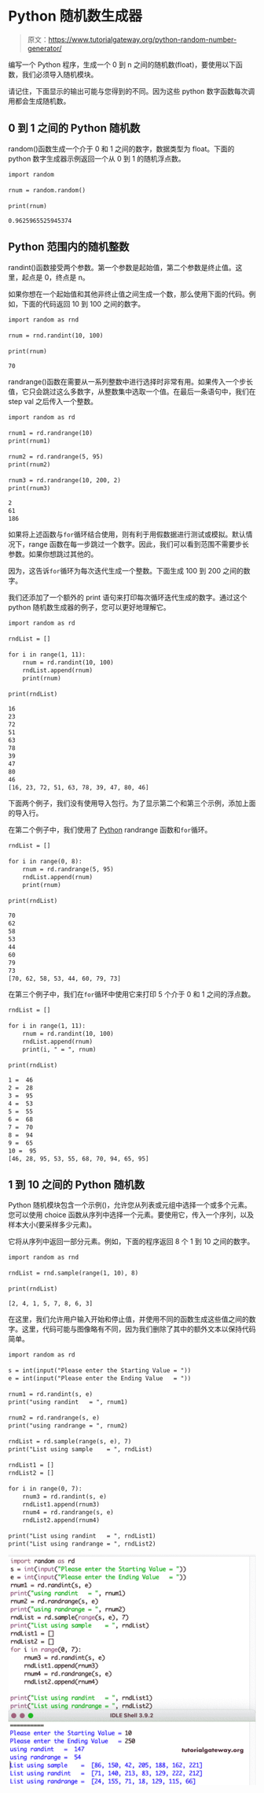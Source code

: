 # Python 随机数生成器

> 原文：<https://www.tutorialgateway.org/python-random-number-generator/>

编写一个 Python 程序，生成一个 0 到 n 之间的随机数(float)，要使用以下函数，我们必须导入随机模块。

请记住，下面显示的输出可能与您得到的不同。因为这些 python 数字函数每次调用都会生成随机数。

## 0 到 1 之间的 Python 随机数

random()函数生成一个介于 0 和 1 之间的数字，数据类型为 float。下面的 python 数字生成器示例返回一个从 0 到 1 的随机浮点数。

```
import random

rnum = random.random()

print(rnum)
```

```
0.9625965525945374
```

## Python 范围内的随机整数

randint()函数接受两个参数。第一个参数是起始值，第二个参数是终止值。这里，起点是 0，终点是 n。

如果你想在一个起始值和其他非终止值之间生成一个数，那么使用下面的代码。例如，下面的代码返回 10 到 100 之间的数字。

```
import random as rnd

rnum = rnd.randint(10, 100)

print(rnum)
```

```
70
```

randrange()函数在需要从一系列整数中进行选择时非常有用。如果传入一个步长值，它只会跳过这么多数字，从整数集中选取一个值。在最后一条语句中，我们在 step val 之后传入一个整数。

```
import random as rd

rnum1 = rd.randrange(10)
print(rnum1)

rnum2 = rd.randrange(5, 95)
print(rnum2)

rnum3 = rd.randrange(10, 200, 2)
print(rnum3)
```

```
2
61
186
```

如果将上述函数与`for`循环结合使用，则有利于用假数据进行测试或模拟。默认情况下，range 函数在每一步跳过一个数字。因此，我们可以看到范围不需要步长参数。如果你想跳过其他的。

因为，这告诉`for`循环为每次迭代生成一个整数。下面生成 100 到 200 之间的数字。

我们还添加了一个额外的 print 语句来打印每次循环迭代生成的数字。通过这个 python 随机数生成器的例子，您可以更好地理解它。

```
import random as rd

rndList = []

for i in range(1, 11):
    rnum = rd.randint(10, 100)
    rndList.append(rnum)
    print(rnum)

print(rndList)
```

```
16
23
72
51
63
78
39
47
80
46
[16, 23, 72, 51, 63, 78, 39, 47, 80, 46]
```

下面两个例子，我们没有使用导入包行。为了显示第二个和第三个示例，添加上面的导入行。

在第二个例子中，我们使用了 [Python](https://www.tutorialgateway.org/python-tutorial/) randrange 函数和`for`循环。

```
rndList = []

for i in range(0, 8):
    rnum = rd.randrange(5, 95)
    rndList.append(rnum)
    print(rnum)

print(rndList)
```

```
70
62
58
53
44
60
79
73
[70, 62, 58, 53, 44, 60, 79, 73]
```

在第三个例子中，我们在`for`循环中使用它来打印 5 个介于 0 和 1 之间的浮点数。

```
rndList = []

for i in range(1, 11):
    rnum = rd.randint(10, 100)
    rndList.append(rnum)
    print(i, " = ", rnum)

print(rndList)
```

```
1 =  46
2 =  28
3 =  95
4 =  53
5 =  55
6 =  68
7 =  70
8 =  94
9 =  65
10 =  95
[46, 28, 95, 53, 55, 68, 70, 94, 65, 95]
```

## 1 到 10 之间的 Python 随机数

Python 随机模块包含一个示例()，允许您从列表或元组中选择一个或多个元素。您可以使用 choice 函数从序列中选择一个元素。要使用它，传入一个序列，以及样本大小(要采样多少元素)。

它将从序列中返回一部分元素。例如，下面的程序返回 8 个 1 到 10 之间的数字。

```
import random as rnd

rndList = rnd.sample(range(1, 10), 8)

print(rndList)
```

```
[2, 4, 1, 5, 7, 8, 6, 3]
```

在这里，我们允许用户输入开始和停止值，并使用不同的函数生成这些值之间的数字。这里，代码可能与图像略有不同，因为我们删除了其中的额外文本以保持代码简单。

```
import random as rd

s = int(input("Please enter the Starting Value = "))
e = int(input("Please enter the Ending Value   = "))

rnum1 = rd.randint(s, e)
print("using randint   = ", rnum1)

rnum2 = rd.randrange(s, e)
print("using randrange = ", rnum2)

rndList = rd.sample(range(s, e), 7)
print("List using sample    = ", rndList)

rndList1 = []
rndList2 = []

for i in range(0, 7):
    rnum3 = rd.randint(s, e)
    rndList1.append(rnum3)
    rnum4 = rd.randrange(s, e)
    rndList2.append(rnum4)

print("List using randint   = ", rndList1)
print("List using randrange = ", rndList2)
```

![Python Random Number Generator 1](img/f4fa0d7a105b98bdfd8bdff429b38145.png)